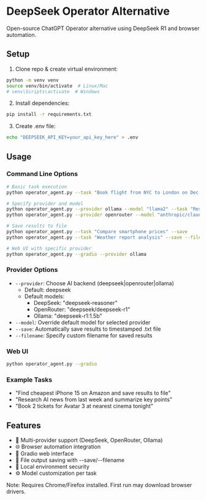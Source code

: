 # DeepSeek Operator Alternative

Open-source ChatGPT Operator alternative using DeepSeek R1 and browser automation.

## Setup

1. Clone repo & create virtual environment:
```bash
python -m venv venv
source venv/bin/activate  # Linux/Mac
# venv\Scripts\activate  # Windows
```

2. Install dependencies:
```bash
pip install -r requirements.txt
```

3. Create .env file:
```bash
echo "DEEPSEEK_API_KEY=your_api_key_here" > .env
```

## Usage

### Command Line Options
```bash
# Basic task execution
python operator_agent.py --task "Book flight from NYC to London on Dec 25th"

# Specify provider and model
python operator_agent.py --provider ollama --model "llama2" --task "Research AI news"
python operator_agent.py --provider openrouter --model "anthropic/claude-3-opus" --task "Analyze market trends"

# Save results to file
python operator_agent.py --task "Compare smartphone prices" --save
python operator_agent.py --task "Weather report analysis" --save --filename "weather_analysis.txt"

# Web UI with specific provider
python operator_agent.py --gradio --provider ollama
```

### Provider Options
- `--provider`: Choose AI backend (deepseek|openrouter|ollama)
  - Default: deepseek
  - Default models:
    - DeepSeek: "deepseek-reasoner"
    - OpenRouter: "deepseek/deepseek-r1"
    - Ollama: "deepseek-r1:1.5b"
- `--model`: Override default model for selected provider
- `--save`: Automatically save results to timestamped .txt file
- `--filename`: Specify custom filename for saved results

### Web UI
```bash
python operator_agent.py --gradio
```

### Example Tasks
- "Find cheapest iPhone 15 on Amazon and save results to file"
- "Research AI news from last week and summarize key points"
- "Book 2 tickets for Avatar 3 at nearest cinema tonight"

## Features
- 🤖 Multi-provider support (DeepSeek, OpenRouter, Ollama)
- 🌐 Browser automation integration
- 💬 Gradio web interface
- 📂 File output saving with --save/--filename
- 🔐 Local environment security
- ⚙️ Model customization per task

Note: Requires Chrome/Firefox installed. First run may download browser drivers.
